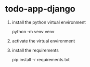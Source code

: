 # todo-app-django

1. install the python virtual environment

   python -m venv venv

2. activate the virtual environment
3. install the requirements

   pip install -r requirements.txt
